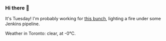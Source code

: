 ### Hi there :wave:

It's Tuesday! I'm probably working for [this bunch](https://github.com/kohofinancial), lighting a fire under some Jenkins pipeline.

Weather in Toronto: clear, at -0°C.
